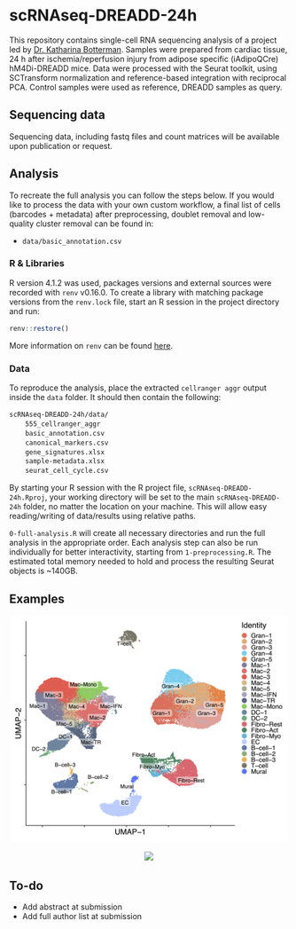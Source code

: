 # scRNAseq-DREADD-24h

This repository contains single-cell RNA sequencing analysis of a project led by [Dr. Katharina Botterman](mailto:katharina.bottermann@hhu.de). Samples were prepared from cardiac tissue, 24 h after ischemia/reperfusion injury from adipose specific (iAdipoQCre) hM4Di-DREADD mice. Data were processed with the Seurat toolkit, using SCTransform normalization and reference-based integration with reciprocal PCA. Control samples were used as reference, DREADD samples as query.

## Sequencing data

Sequencing data, including fastq files and count matrices will be available upon publication or request.

## Analysis
To recreate the full analysis you can follow the steps below. If you would like to process the data with your own custom workflow, a final list of cells (barcodes + metadata) after preprocessing, doublet removal and low-quality cluster removal can be found in:

* `data/basic_annotation.csv`

### R & Libraries

R version 4.1.2 was used, packages versions and external sources were recorded with `renv` v0.16.0. To create a library with matching package versions from the `renv.lock` file, start an R session in the project directory and run:

```r
renv::restore()
```

More information on ```renv``` can be found [here](https://rstudio.github.io/renv/articles/renv.html).

### Data

To reproduce the analysis, place the extracted `cellranger aggr` output inside the `data` folder. It should then contain the following:

```bash
scRNAseq-DREADD-24h/data/
    555_cellranger_aggr
    basic_annotation.csv
    canonical_markers.csv
    gene_signatures.xlsx
    sample-metadata.xlsx
    seurat_cell_cycle.csv
```

By starting your R session with the R project file, `scRNAseq-DREADD-24h.Rproj`, your working directory will be set to the main `scRNAseq-DREADD-24h` folder, no matter the location on your machine. This will allow easy reading/writing of data/results using relative paths.

`0-full-analysis.R` will create all necessary directories and run the full analysis in the appropriate order. Each analysis step can also be run individually for better interactivity, starting from `1-preprocessing.R`. The estimated total memory needed to hold and process the resulting Seurat objects is ~140GB.

## Examples
<p align="center">
  <img src="/examples/DimPlot_basic_annotation.png" width="1000">
</p>

<p align="center">
  <img src="/examples/Heatmap.png" width="1000">
</p>


## To-do
* Add abstract at submission
* Add full author list at submission
